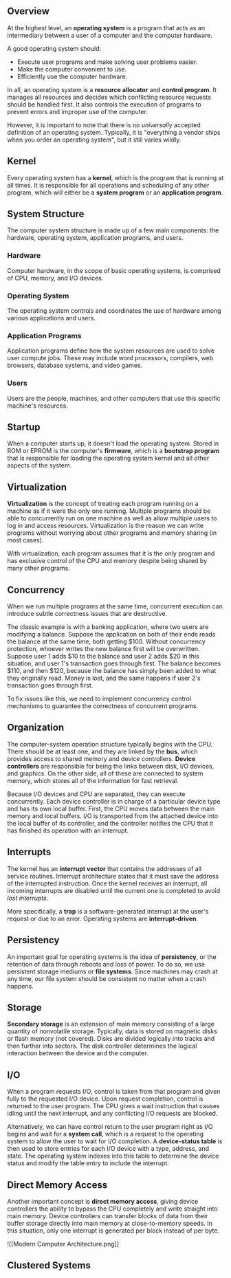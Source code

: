 ## Overview
At the highest level, an **operating system** is a program that acts as an intermediary between a user of a computer and the computer hardware. 

A good operating system should:
- Execute user programs and make solving user problems easier.
- Make the computer convenient to use.
- Efficiently use the computer hardware. 

In all, an operating system is a **resource allocator** and **control program**. It manages all resources and decides which conflicting resource requests should be handled first. It also controls the execution of programs to prevent errors and improper use of the computer. 

However, it is important to note that there is no *universally* accepted definition of an operating system. Typically, it is "everything a vendor ships when you order an operating system", but it still varies wildly. 

## Kernel
Every operating system has a **kernel**, which is the program that is running at all times. It is responsible for all operations and scheduling of any other program, which will either be a **system program** or an **application program**. 

## System Structure
The computer system structure is made up of a few main components: the hardware, operating system, application programs, and users. 

### Hardware
Computer hardware, in the scope of basic operating systems, is comprised of CPU, memory, and I/O devices. 

### Operating System
The operating system controls and coordinates the use of hardware among various applications and users. 

### Application Programs
Application programs define how the system resources are used to solve user compute jobs. These may include word processors, compilers, web browsers, database systems, and video games. 

### Users
Users are the people, machines, and other computers that use this specific machine's resources. 

## Startup
When a computer starts up, it doesn't load the operating system. Stored in ROM or EPROM is the computer's **firmware**, which is a **bootstrap program** that is responsible for loading the operating system kernel and all other aspects of the system. 

## Virtualization
**Virtualization** is the concept of treating each program running on a machine as if it were the only one running. Multiple programs should be able to concurrently run on one machine as well as allow multiple users to log in and access resources. Virtualization is the reason we can write programs without worrying about other programs and memory sharing (in most cases). 

With virtualization, each program assumes that it is the only program and has exclusive control of the CPU and memory despite being shared by many other programs. 

## Concurrency
When we run multiple programs at the same time, concurrent execution can introduce subtle correctness issues that are destructive. 

The classic example is with a banking application, where two users are modifying a balance. Suppose the application on both of their ends reads the balance at the same time, both getting $100. Without concurrency protection, whoever writes the new balance first will be overwritten. Suppose user 1 adds $10 to the balance and user 2 adds $20 in this situation, and user 1's transaction goes through first. The balance becomes $110, and then $120, because the balance has simply been added to what they originally read. Money is lost, and the same happens if user 2's transaction goes through first. 

To fix issues like this, we need to implement concurrency control mechanisms to guarantee the correctness of concurrent programs. 

## Organization
The computer-system operation structure typically begins with the CPU. There should be at least one, and they are linked by the **bus**, which provides access to shared memory and device controllers. **Device controllers** are responsible for being the links between disk, I/O devices, and graphics. On the other side, all of these are connected to system memory, which stores all of the information for fast retrieval. 

Because I/O devices and CPU are separated, they can execute concurrently. Each device controller is in charge of a particular device type and has its own local buffer. First, the CPU moves data between the main memory and local buffers. I/O is transported from the attached device into the local buffer of its controller, and the controller notifies the CPU that it has finished its operation with an interrupt. 

## Interrupts
The kernel has an **interrupt vector** that contains the addresses of all service routines. Interrupt architecture states that it must save the address of the interrupted instruction. Once the kernel receives an interrupt, all incoming interrupts are disabled until the current one is completed to avoid *lost interrupts*. 

More specifically, a **trap** is a software-generated interrupt at the user's request or due to an error. Operating systems are **interrupt-driven**. 

## Persistency
An important goal for operating systems is the idea of **persistency**, or the retention of data through reboots and loss of power. To do so, we use persistent storage mediums or **file systems**. Since machines may crash at any time, our file system should be consistent no matter when a crash happens. 

## Storage
**Secondary storage** is an extension of main memory consisting of a large quantity of nonvolatile storage. Typically, data is stored on magnetic disks or flash memory (not covered). Disks are divided logically into tracks and then further into sectors. The disk controller determines the logical interaction between the device and the computer. 

## I/O
When a program requests I/O, control is taken from that program and given fully to the requested I/O device. Upon request completion, control is returned to the user program. The CPU gives a wait instruction that causes idling until the next interrupt, and any conflicting I/O requests are blocked. 

Alternatively, we can have control return to the user program right as I/O begins and wait for a **system call**, which is a request to the operating system to allow the user to wait for I/O completion. A **device-status table** is then used to store entries for each I/O device with a type, address, and state. The operating system indexes into this table to determine the device status and modify the table entry to include the interrupt. 

## Direct Memory Access
Another important concept is **direct memory access**, giving device controllers the ability to bypass the CPU completely and write straight into main memory. Device controllers can transfer blocks of data from their buffer storage directly into main memory at close-to-memory speeds. In this situation, only one interrupt is generated per block instead of per byte. 

![[Modern Computer Architecture.png]]

## Clustered Systems

